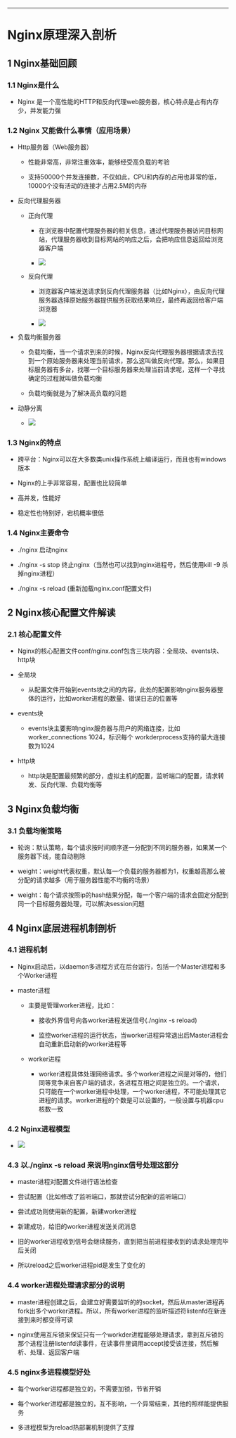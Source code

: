 ------



# Nginx原理深入剖析

## 1 Nginx基础回顾

### 1.1 Nginx是什么

- Nginx 是⼀个⾼性能的HTTP和反向代理web服务器，核⼼特点是占有内存少，并发能⼒强

### 1.2 Nginx ⼜能做什么事情（应⽤场景）

- Http服务器（Web服务器）

    - 性能⾮常⾼，⾮常注重效率，能够经受⾼负载的考验
    
    - ⽀持50000个并发连接数，不仅如此，CPU和内存的占⽤也⾮常的低，10000个没有活动的连接才占⽤2.5M的内存

- 反向代理服务器

    - 正向代理
    
        - 在浏览器中配置代理服务器的相关信息，通过代理服务器访问⽬标⽹站，代理服务器收到⽬标⽹站的响应之后，会把响应信息返回给浏览器客户端
        
        - ![](images/正向代理.png)
    
    - 反向代理
    
        - 浏览器客户端发送请求到反向代理服务器（⽐如Nginx），由反向代理服务器选择原始服务器提供服务获取结果响应，最终再返回给客户端浏览器
        
        - ![](images/反向代理.png)

- 负载均衡服务器

    - 负载均衡，当⼀个请求到来的时候，Nginx反向代理服务器根据请求去找到⼀个原始服务器来处理当前请求，那么这叫做反向代理。那么，如果⽬标服务器有多台，找哪⼀个⽬标服务器来处理当前请求呢，这样⼀个寻找确定的过程就叫做负载均衡
    
    - 负载均衡就是为了解决⾼负载的问题

- 动静分离

    - ![](images/动静分离.png)

### 1.3 Nginx的特点

- 跨平台：Nginx可以在⼤多数类unix操作系统上编译运⾏，⽽且也有windows版本

- Nginx的上⼿⾮常容易，配置也⽐较简单

- ⾼并发，性能好

- 稳定性也特别好，宕机概率很低

### 1.4 Nginx主要命令

- ./nginx 启动nginx

- ./nginx -s stop 终⽌nginx（当然也可以找到nginx进程号，然后使⽤kill -9 杀掉nginx进程）

- ./nginx -s reload (重新加载nginx.conf配置⽂件)

## 2 Nginx核⼼配置⽂件解读

### 2.1 核心配置文件

- Nginx的核⼼配置⽂件conf/nginx.conf包含三块内容：全局块、events块、http块

- 全局块

    - 从配置⽂件开始到events块之间的内容，此处的配置影响nginx服务器整体的运⾏，⽐如worker进程的数量、错误⽇志的位置等

- events块

    - events块主要影响nginx服务器与⽤户的⽹络连接，⽐如worker_connections 1024，标识每个
      workderprocess⽀持的最⼤连接数为1024

- http块

    - http块是配置最频繁的部分，虚拟主机的配置，监听端⼝的配置，请求转发、反向代理、负载均衡等

## 3 Nginx负载均衡

### 3.1 负载均衡策略

- 轮询：默认策略，每个请求按时间顺序逐⼀分配到不同的服务器，如果某⼀个服务器下线，能⾃动剔除

- weight：weight代表权重，默认每⼀个负载的服务器都为1，权重越⾼那么被分配的请求越多（⽤于服务器性能不均衡的场景）

- weight：每个请求按照ip的hash结果分配，每⼀个客户端的请求会固定分配到同⼀个⽬标服务器处理，可以解决session问题

## 4 Nginx底层进程机制剖析

### 4.1 进程机制

- Nginx启动后，以daemon多进程⽅式在后台运⾏，包括⼀个Master进程和多个Worker进程

- master进程

    - 主要是管理worker进程，⽐如：
    
        - 接收外界信号向各worker进程发送信号(./nginx -s reload)
        
        - 监控worker进程的运⾏状态，当worker进程异常退出后Master进程会⾃动重新启动新的worker进程等
    
    - worker进程
    
        - worker进程具体处理⽹络请求。多个worker进程之间是对等的，他们同等竞争来⾃客户端的请求，各进程互相之间是独⽴的。⼀个请求，只可能在⼀个worker进程中处理，⼀个worker进程，不可能处理其它进程的请求。worker进程的个数是可以设置的，⼀般设置与机器cpu核数⼀致

### 4.2 Nginx进程模型

- ![](images/Nginx进程模型.png)

### 4.3 以./nginx -s reload 来说明nginx信号处理这部分

- master进程对配置⽂件进⾏语法检查

- 尝试配置（⽐如修改了监听端⼝，那就尝试分配新的监听端⼝）

- 尝试成功则使⽤新的配置，新建worker进程

- 新建成功，给旧的worker进程发送关闭消息

- 旧的worker进程收到信号会继续服务，直到把当前进程接收到的请求处理完毕后关闭

- 所以reload之后worker进程pid是发⽣了变化的

### 4.4 worker进程处理请求部分的说明

- master进程创建之后，会建⽴好需要监听的的socket，然后从master进程再fork出多个worker进程。所以，所有worker进程的监听描述符listenfd在新连接到来时都变得可读

- nginx使⽤互斥锁来保证只有⼀个workder进程能够处理请求，拿到互斥锁的那个进程注册listenfd读事件，在读事件⾥调⽤accept接受该连接，然后解析、处理、返回客户端

### 4.5 nginx多进程模型好处

- 每个worker进程都是独⽴的，不需要加锁，节省开销

- 每个worker进程都是独⽴的，互不影响，⼀个异常结束，其他的照样能提供服务

- 多进程模型为reload热部署机制提供了支撑